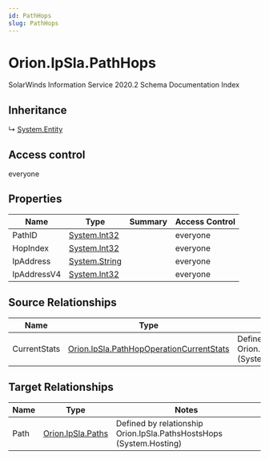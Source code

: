 ```yaml
---
id: PathHops
slug: PathHops
---
```


# Orion.IpSla.PathHops

SolarWinds Information Service 2020.2 Schema Documentation Index

## Inheritance

↳ [System.Entity](./../System/Entity)

## Access control

everyone

## Properties

| Name | Type | Summary | Access Control |
| ------ | ------ | ------ | ------ |
| PathID | [System.Int32](https://docs.microsoft.com/en-us/dotnet/api/system.int32) |  | everyone |
| HopIndex | [System.Int32](https://docs.microsoft.com/en-us/dotnet/api/system.int32) |  | everyone |
| IpAddress | [System.String](https://docs.microsoft.com/en-us/dotnet/api/system.string) |  | everyone |
| IpAddressV4 | [System.Int32](https://docs.microsoft.com/en-us/dotnet/api/system.int32) |  | everyone |

## Source Relationships

| Name | Type | Notes |
| ------ | ------ | ------ |
| CurrentStats | [Orion.IpSla.PathHopOperationCurrentStats](./../Orion.IpSla/PathHopOperationCurrentStats) | Defined by relationship Orion.IpSla.PathHopsReferencesCurrentStats (System.Reference) |

## Target Relationships

| Name | Type | Notes |
| ------ | ------ | ------ |
| Path | [Orion.IpSla.Paths](./../Orion.IpSla/Paths) | Defined by relationship Orion.IpSla.PathsHostsHops (System.Hosting) |

